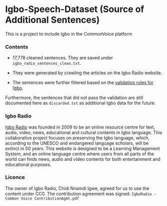 # Igbo-Speech-Dataset (Source of Additional Sentences)
This is a project to include Igbo in the CommonVoice platform

### Contents

- 17,778 cleaned sentences. They are saved under `igbo_radio_sentences_clean.txt`.

- They were generated by crawling the articles on the Igbo Radio website.

- The sentences were further filtered based on the [validation rules for Igbo](https://github.com/common-voice/sentence-collector/blob/main/server/lib/validation/languages/ig.js).

Furthermore, the sentences that did not pass the validation are still documented here as `discarded.txt` as additional Igbo data for the future.
### Igbo Radio
[Igbo Radio](https://igboradio.com/) was founded in 2009 to be an online resource centre for text, audio, video, news, educational and cultural contents in Igbo language. This collaborative project focuses on preserving the Igbo language, which, according to the UNESCO and endangered language scholars, will be extinct in 50 years. This website is designed to be a Learning Management System, and an online language centre where users from all parts of the world can finds news, audio and video contents for both entertainment and educational purposes.

### Licence

The owner of Igbo Radio, Chidi Nnamdi Igwe, agreed for us to use the content under CC0. The contribution agreement was signed: `IgboRadio - Common Voice ContributionAgmt.pdf`